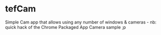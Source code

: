 # tefCam
Simple Cam app that allows using any number of windows &amp; cameras - nb: quick hack of the Chrome Packaged App Camera sample ;p
